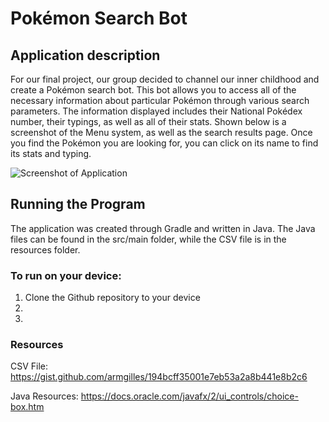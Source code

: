 # Pokémon Search Bot

## Application description 

For our final project, our group decided to channel our inner childhood and create a Pokémon search bot. This bot allows you to access all of the necessary information about particular Pokémon through various search parameters. The information displayed includes their National Pokédex number, their typings, as well as all of their stats. Shown below is a screenshot of the Menu system, as well as the search results page. Once you find the Pokémon you are looking for, you can click on its name to find its stats and typing. 

<img src="/" alt="Screenshot of Application">

## Running the Program 

The application was created through Gradle and written in Java. The Java files can be found in the src/main folder, while the CSV file is in the resources folder.

### To run on your device:

1. Clone the Github repository to your device
2. 
3. 

### Resources 

CSV File: https://gist.github.com/armgilles/194bcff35001e7eb53a2a8b441e8b2c6 

Java Resources: https://docs.oracle.com/javafx/2/ui_controls/choice-box.htm 


